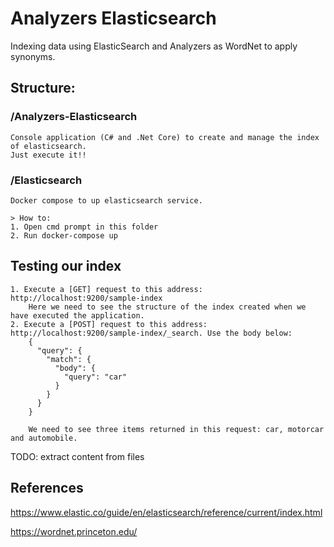 # Analyzers Elasticsearch
Indexing data using ElasticSearch and Analyzers as WordNet to apply synonyms.

## Structure:

### /Analyzers-Elasticsearch
    Console application (C# and .Net Core) to create and manage the index of elasticsearch.
    Just execute it!!

### /Elasticsearch
    Docker compose to up elasticsearch service.
    
    > How to:
    1. Open cmd prompt in this folder
    2. Run docker-compose up
    
## Testing our index
    1. Execute a [GET] request to this address: http://localhost:9200/sample-index
        Here we need to see the structure of the index created when we have executed the application.
    2. Execute a [POST] request to this address: http://localhost:9200/sample-index/_search. Use the body below:
        {
          "query": {
            "match": {
              "body": {
                "query": "car"
              }
            }
          }
        }
        
        We need to see three items returned in this request: car, motorcar and automobile.
    


TODO: extract content from files


## References

https://www.elastic.co/guide/en/elasticsearch/reference/current/index.html

https://wordnet.princeton.edu/
